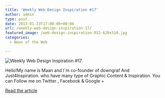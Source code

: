 ```yaml
---
title: 'Weekly Web Design Inspiration #17'
author: admin
type: post
date: 2013-01-23T17:00:00+00:00
url: /weekly-web-design-inspiration-17/
featured_image: /web-design-inspiration-032-620x510.jpg
categories:
  - News of the Web

---
```

<img alt="Weekly Web Design Inspiration #17" src="https://i2.wp.com/www.downgraf.com/wp-content/uploads/2013/01/web-design-inspiration-032.jpg?w=700" data-recalc-dims="1" />

Hello!My name is Maan and I\`m co-founder of downgraf And Just4Inspiration. who have many type of Graphic Content & Inspiration. You can Follow me on Twitter , Facebook & Google +

<a title="Weekly Web Design Inspiration #17" href="http://www.downgraf.com/inspiration/weekly-web-design-inspiration-17/" target="_blank">Read the article</a>